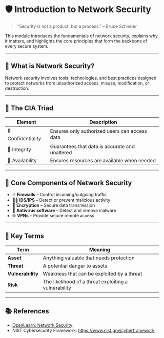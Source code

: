 # 🛡️ Introduction to Network Security

> “Security is not a product, but a process.” – Bruce Schneier

This module introduces the fundamentals of network security, explains why it matters, and highlights the core principles that form the backbone of every secure system.

---

## 📌 What is Network Security?

Network security involves tools, technologies, and best practices designed to protect networks from unauthorized access, misuse, modification, or destruction.

---

## 🔐 The CIA Triad

| Element        | Description                                |
|----------------|--------------------------------------------|
| 🔒 Confidentiality | Ensures only authorized users can access data |
| 🧮 Integrity        | Guarantees that data is accurate and unaltered |
| 🔄 Availability     | Ensures resources are available when needed   |

---

## 🧱 Core Components of Network Security

- 🔥 **Firewalls** – Control incoming/outgoing traffic
- 🕵️‍♂️ **IDS/IPS** – Detect or prevent malicious activity
- 🔐 **Encryption** – Secure data transmission
- 🧰 **Antivirus software** – Detect and remove malware
- 🌐 **VPNs** – Provide secure remote access

---

## 🧠 Key Terms

| Term           | Meaning                                         |
|----------------|--------------------------------------------------|
| **Asset**      | Anything valuable that needs protection          |
| **Threat**     | A potential danger to assets                     |
| **Vulnerability** | Weakness that can be exploited by a threat   |
| **Risk**       | The likelihood of a threat exploiting a vulnerability |

---

## 📚 References

- [OpenLearn: Network Security](https://www.open.edu/openlearn/)
- NIST Cybersecurity Framework: https://www.nist.gov/cyberframework
